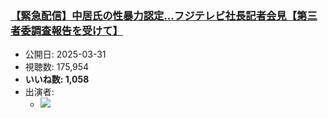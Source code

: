 ### [【緊急配信】中居氏の性暴力認定...フジテレビ社長記者会見【第三者委調査報告を受けて】](https://www.youtube.com/watch?v=9xgABY1tx8w)
-   公開日: 2025-03-31
-   視聴数: 175,954
-   **いいね数: 1,058**
-   出演者: 
    - [![](https://img.youtube.com/vi/9xgABY1tx8w/hqdefault.jpg)](https://www.youtube.com/watch?v=9xgABY1tx8w)
